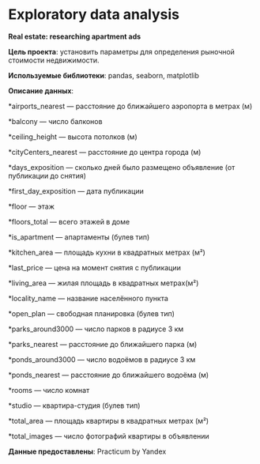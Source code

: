 # Exploratory data analysis
**Real estate: researching apartment ads**

**Цель проекта**: установить параметры для определения рыночной стоимости недвижимости.

**Используемые библиотеки**: pandas, seaborn, matplotlib

**Описание данных**:

*airports_nearest — расстояние до ближайшего аэропорта в метрах (м)

*balcony — число балконов

*ceiling_height — высота потолков (м)

*cityCenters_nearest — расстояние до центра города (м)

*days_exposition — сколько дней было размещено объявление (от публикации до снятия)

*first_day_exposition — дата публикации

*floor — этаж

*floors_total — всего этажей в доме

*is_apartment — апартаменты (булев тип)

*kitchen_area — площадь кухни в квадратных метрах (м²)

*last_price — цена на момент снятия с публикации

*living_area — жилая площадь в квадратных метрах(м²)

*locality_name — название населённого пункта

*open_plan — свободная планировка (булев тип)

*parks_around3000 — число парков в радиусе 3 км

*parks_nearest — расстояние до ближайшего парка (м)

*ponds_around3000 — число водоёмов в радиусе 3 км

*ponds_nearest — расстояние до ближайшего водоёма (м)

*rooms — число комнат

*studio — квартира-студия (булев тип)

*total_area — площадь квартиры в квадратных метрах (м²)

*total_images — число фотографий квартиры в объявлении

**Данные предоставлены**: Practicum by Yandex
